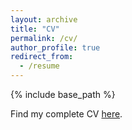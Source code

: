 ```yaml
---
layout: archive
title: "CV"
permalink: /cv/
author_profile: true
redirect_from:
  - /resume
---
```


{% include base_path %}

Find my complete CV [here](https://oaansari.com/files/cv-copy.pdf).
